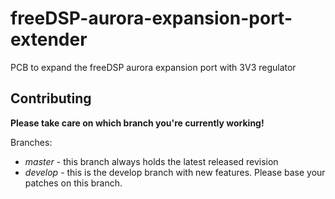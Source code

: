 # freeDSP-aurora-expansion-port-extender

PCB to expand the freeDSP aurora expansion port with 3V3 regulator


## Contributing

**Please take care on which branch you're currently working!**

Branches:

- *master* - this branch always holds the latest released revision
- *develop* - this is the develop branch with new features. Please base your patches on this branch.

